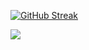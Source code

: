 <span align="center">[![GitHub Streak]()](https://git.io/streak-stats)</span>

<img align="center" src="https://github-readme-streak-stats.herokuapp.com/?user=Hagane3">
